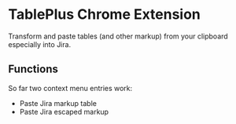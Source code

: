 # TablePlus Chrome Extension

Transform and paste tables (and other markup) from your clipboard especially
into Jira.

## Functions

So far two context menu entries work:

- Paste Jira markup table
- Paste Jira escaped markup

